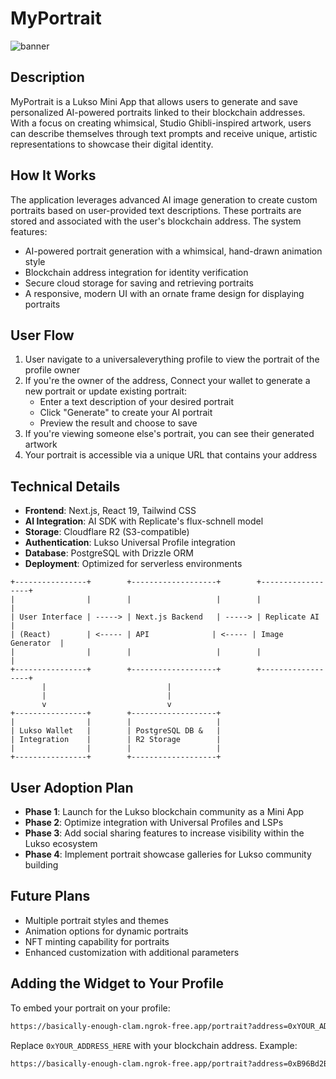 # MyPortrait

![banner](https://github.com/user-attachments/assets/a4716e90-40aa-482d-9abd-67b4abae3863)

## Description
MyPortrait is a Lukso Mini App that allows users to generate and save personalized AI-powered portraits linked to their blockchain addresses. With a focus on creating whimsical, Studio Ghibli-inspired artwork, users can describe themselves through text prompts and receive unique, artistic representations to showcase their digital identity.

## How It Works
The application leverages advanced AI image generation to create custom portraits based on user-provided text descriptions. These portraits are stored and associated with the user's blockchain address. The system features:

- AI-powered portrait generation with a whimsical, hand-drawn animation style
- Blockchain address integration for identity verification
- Secure cloud storage for saving and retrieving portraits
- A responsive, modern UI with an ornate frame design for displaying portraits

## User Flow
1. User navigate to a universaleverything profile to view the portrait of the profile owner
2. If you're the owner of the address, Connect your wallet to generate a new portrait or update existing portrait:
   - Enter a text description of your desired portrait
   - Click "Generate" to create your AI portrait
   - Preview the result and choose to save
3. If you're viewing someone else's portrait, you can see their generated artwork
4. Your portrait is accessible via a unique URL that contains your address

## Technical Details
- **Frontend**: Next.js, React 19, Tailwind CSS
- **AI Integration**: AI SDK with Replicate's flux-schnell model
- **Storage**: Cloudflare R2 (S3-compatible)
- **Authentication**: Lukso Universal Profile integration
- **Database**: PostgreSQL with Drizzle ORM
- **Deployment**: Optimized for serverless environments

```
+----------------+        +-------------------+        +------------------+
|                |        |                   |        |                  |
| User Interface | -----> | Next.js Backend   | -----> | Replicate AI    |
| (React)        | <----- | API              | <----- | Image Generator  |
|                |        |                   |        |                  |
+----------------+        +-------------------+        +------------------+
       |                           |
       |                           |
       v                           v
+----------------+        +-------------------+
|                |        |                   |
| Lukso Wallet   |        | PostgreSQL DB &   |
| Integration    |        | R2 Storage        |
|                |        |                   |
+----------------+        +-------------------+
```

## User Adoption Plan
- **Phase 1**: Launch for the Lukso blockchain community as a Mini App
- **Phase 2**: Optimize integration with Universal Profiles and LSPs
- **Phase 3**: Add social sharing features to increase visibility within the Lukso ecosystem
- **Phase 4**: Implement portrait showcase galleries for Lukso community building

## Future Plans
- Multiple portrait styles and themes
- Animation options for dynamic portraits
- NFT minting capability for portraits
- Enhanced customization with additional parameters

## Adding the Widget to Your Profile
To embed your portrait on your profile:

```bash
https://basically-enough-clam.ngrok-free.app/portrait?address=0xYOUR_ADDRESS_HERE
```

Replace `0xYOUR_ADDRESS_HERE` with your blockchain address. Example:
```bash
https://basically-enough-clam.ngrok-free.app/portrait?address=0xB96Bd2BA2d0e785d0408dc17af8bcCC7e1413Ad6
```
